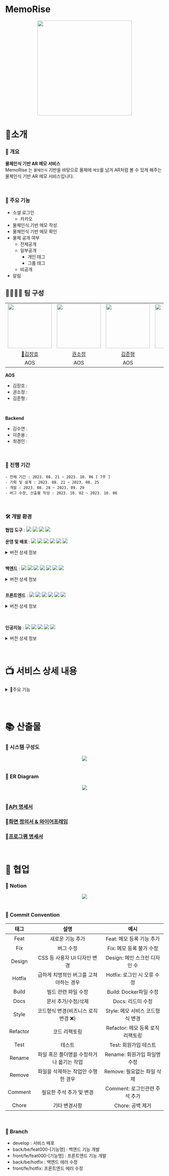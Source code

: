 # MemoRise

<div align="center">
<img src="https://github.com/Semibro/TIL/assets/71372469/a38ba54b-a8f7-4f58-9f28-56c83ab05b8f" height="300px" width="300px" />
</div>

# 📌소개

### 📃 개요

<b> 물체인식 기반 AR 메모 서비스 </b><br>
MemoRise 는 `물체인식` 기반을 바탕으로 물체에 `메모`를 남겨 AR처럼 볼 수 있게 해주는 물체인식 기반 AR 메모 서비스입니다.

<br/>

### 📑 주요 기능

- 소셜 로그인
  - 카카오
- 물체인식 기반 메모 작성
- 물체인식 기반 메모 확인
- 물체 공개 여부
  - 전체공개
  - 일부공개
    - 개인 태그
    - 그룹 태그
  - 비공개
- 알림

## 👨‍👨‍👧‍👧 팀 구성

<table>
  <tr>
        <td height="140px" align="center"> <img src="https://avatars.githubusercontent.com/u/109582129?v=4" height="140px" width="140px" /> </td>
        <td height="140px" align="center">  <img src="https://avatars.githubusercontent.com/u/122436557?v=4" height="140px" width="140px" /> </td>
        <td height="140px" align="center">  <img src="https://avatars.githubusercontent.com/u/71372469?v=4" height="140px" width="140px" /> </td>
        <td height="140px" align="center">  <img src="https://avatars.githubusercontent.com/u/54935106?v=4" height="140px" width="140px" /> </td>
        <td height="140px" align="center"> <img src="https://avatars.githubusercontent.com/u/123047819?v=4" height="140px" width="140px" /> </td>
        <td height="140px" align="center">  <img src="https://avatars.githubusercontent.com/u/107913312?v=4" height="140px" width="140px" /> </td>
    </tr>
    <tr>
        <td align="center"> <a href="https://github.com/KJH0406"> 👑김장호 </a></td>
        <td align="center"> <a href="https://github.com/nachocatee"> 권소정 </a></td>
        <td align="center"> <a href="https://github.com/Semibro"> 김준형 </a> </td>
        <td align="center"> <a href="https://github.com/suyeonsu"> 김수연 </a> </td>
        <td align="center"> <a href="https://github.com/elle6044"> 이준용 </a></td>
        <td align="center"> <a href="https://github.com/Fizioo0102"> 최경인 </a></td>
    </tr>
    <tr>
        <td align="center">AOS</td>
        <td align="center">AOS</td>
        <td align="center">AOS</td>
        <td align="center">Backend</td>
        <td align="center">Backend</td>
        <td align="center">Backend</td>
    </tr>
</table>

<b>AOS</b>

- 김장호 :
- 권소정 :
- 김준형 :

<br/>

<b>Backend</b>

- 김수연 :
- 이준용 :
- 최경인 :

<br/>

### 📅 진행 기간

```
- 전체 기간 : 2023. 08. 21 ~ 2023. 10. 06 [ 7주 ]
- 기획 및 설계 : 2023. 08. 21 ~ 2023. 08. 25
- 개발 : 2023. 08. 28 ~ 2023. 09. 29
- 버그 수정, 산출물 작성 : 2023. 10. 02 ~ 2023. 10. 06
```

<br/>

### 🛠 개발 환경

<b>협업 도구</b> : <img src="https://img.shields.io/badge/Notion-000000?style=flat-square&logo=Notion&logoColor=white"/> <img src="https://img.shields.io/badge/Git-000000?style=flat-square&logo=git&logoColor=F05032"/> <img src="https://img.shields.io/badge/Jira-000000?style=flat-square&logo=jirasoftware&logoColor=0052CC"/> <img src="https://img.shields.io/badge/Gitlab-000000?style=flat-square&logo=gitlab&logoColor=FC6D26"/> <br/><br/>
<b>운영 및 배포 </b> : <img src="https://img.shields.io/badge/AWS EC2-000000?style=flat-square&logo=amazonec2&logoColor=FF9900"/> <img src="https://img.shields.io/badge/AWS S3-000000?style=flat-square&logo=amazons3&logoColor=569A31"/> <img src="https://img.shields.io/badge/Docker-000000?style=flat-square&logo=docker&logoColor=2496ED"/> <img src="https://img.shields.io/badge/Jenkins-000000?style=flat-square&logo=jenkins&logoColor=D24939"/> <img src="https://img.shields.io/badge/Prometheus-000000?style=flat-square&logo=prometheus&logoColor=E6522C"/> <img src="https://img.shields.io/badge/Grafana-000000?style=flat-square&logo=grafana&logoColor=F46800"/>

<details>
<summary>버전 상세 정보</summary>

- `Ubuntu` : 20.04 LTS <br/>
- `Jenkins` : 2.422 <br/>
- `Docker` : 24.0.6 <br/>
- `Prometheus` : 2.37 <br/>
- `Grafana` : 10.1.4 <br/>
</details> <br/>

<b>백엔드</b> : <img src="https://img.shields.io/badge/Java-000000?style=flat-square&logo=java&logoColor=744e3b"/> <img src="https://img.shields.io/badge/Spring-000000?style=flat-square&logo=spring&logoColor=6DB33F"/> <img src="https://img.shields.io/badge/Springboot-000000?style=flat-square&logo=springboot&logoColor=6DB33F"/> <img src="https://img.shields.io/badge/Springsecurity-000000?style=flat-square&logo=springsecurity&logoColor=6DB33F"/> <img src="https://img.shields.io/badge/Gradle-000000?style=flat-square&logo=gradle&logoColor=02303A"/> <img src="https://img.shields.io/badge/MySQL-000000?style=flat-square&logo=mysql&logoColor=4479A1"/> <img src="https://img.shields.io/badge/JPA-000000?style=flat-square&logo=JPA&logoColor=DC382D"/>

<details>
<summary>버전 상세 정보</summary>

- `Java` : OpenJDK 17.0.3 <br/>
- `Spring Boot` : 3.1.3 <br/>
- `QueryDsl` : 5.0.0 <br/>
- `Spring Security` : 6.1.3 <br/>
- `MySQL` : 8.0.33 <br/>
- `Gradle` : 8.2.1 <br/>
</details> <br/>

<b>프론트엔드</b> : <img src="https://img.shields.io/badge/JavaScript-000000?style=flat-square&logo=javascript&logoColor=F7DF1E"/> <img src="https://img.shields.io/badge/ReactNative-000000?style=flat-square&logo=react&logoColor=61DAFB"/> <img src="https://img.shields.io/badge/Redux-000000?style=flat-square&logo=redux&logoColor=764ABC"/> <img src="https://img.shields.io/badge/npm-000000?style=flat-square&logo=npm&logoColor=CB3837"/> <img src="https://img.shields.io/badge/Axios-000000?style=flat-square&logo=Axios&logoColor=5A29E4"/> <img src="https://img.shields.io/badge/WebRTC-000000?style=flat-square&logo=webrtc&logoColor=333333"/><br/>

<details>
<summary>버전 상세 정보</summary>

- `Java Script` : ES 6 <br/>
- `React-Native` : 0.72.4 <br/>
- `Redux` : 8.1.2 <br/>
- `npm` : 9.5.1 <br/>
- `Axios` : 1.5.0 <br/>
- `WebRTC` : 111.0.3 <br/>
</details> <br/><br/>

<b>인공지능</b> : <img src="https://img.shields.io/badge/Python-000000?style=flat-square&logo=python&logoColor=3776AB"/> <img src="https://img.shields.io/badge/Pytorch-000000?style=flat-square&logo=pytorch&logoColor=EE4C2C"/> <img src="https://img.shields.io/badge/Anaconda-000000?style=flat-square&logo=anaconda&logoColor=44A833"/> <img src="https://img.shields.io/badge/MongoDB-000000?style=flat-square&logo=mongodb&logoColor=47A248"/> <img src="https://img.shields.io/badge/WebRTC-000000?style=flat-square&logo=webrtc&logoColor=333333"/><br/>

<details>
<summary>버전 상세 정보</summary>

- `Python` : 3.9.16 <br/>
- `Pytorch` : 2.0.1+cu118 <br/>
- `Anaconda` : 23.7.2 <br/>
- `MongoDB` : 4.4.24 <br/>
- `WebRTC(aiortc)` : 1.5.0 <br/>
</details> <br/><br/>

# 📺 서비스 상세 내용

<details>
<summary> 📲주요 기능</summary>
<br/>
<div align="center"> <img src="https://github.com/Semibro/Semibro/assets/71372469/c0b1116f-0364-4245-9206-6eae9ae47d12"> </div>

- <b> 메모 조회 / 작성 </b>
  - `객체 인식`을 통해 저장된 물체인지를 인식하고, 해당 물체에 남겨진 메모를 `조회` 및 새로운 `메모를 작성`할 수 있습니다. <br/> <br/>

<div align="center"> <img src="https://github.com/Semibro/Semibro/assets/71372469/d2d52d0b-094c-44d7-96e4-328664b87ab2"> </div>

- <b> 객체 인식 </b>
  - 사용자에게 객체 인식 방법에 대해서 간단한 `설명을 제공`합니다.
  - `Progress Bar`를 통해 사용자에게 객체 인식의 진행도를 `시각적`으로 제공합니다. <br/> <br/>

<div align="center"> <img src="https://github.com/Semibro/Semibro/assets/71372469/29c001fa-4b4a-4cd9-b43d-b268df5b1c11"> </div>

- <b> 마이페이지 </b>
  - 전체메모 / 태그된 메모 / 내 메모로 사용자가 작성 혹은 태그된 메모를 모와서 볼 수 있습니다.
  - 내가 포함된 그룹 혹은 그룹 찾기를 통해 그룹에 참여할 수 있습니다.
  - 사용자의 정보를 수정할 수 있습니다. <br/> <br/>

<div align="center"> <img src="https://github.com/Semibro/Semibro/assets/71372469/0f6d15ef-d718-40f3-b067-f86d5cce7172"> </div>

- <b> 그룹 </b>
  - 그룹에 참여하면 해당 그룹에게만 공개된 메모를 볼 수 있습니다.
  - 그룹 `공개/비공개` 여부를 통해 원하는 사용자만 그룹에 받을 수 있습니다. <br/> <br/>

<div align="center"> <img src="https://github.com/Semibro/Semibro/assets/71372469/c5de65cf-6398-4549-95be-127bec4335ff"> </div>

- <b> 튜토리얼 </b>
  - 사용자에게 서비스 사용방법이 적힌 튜토리얼을 제공해 서비스의 `접근성`을 높였습니다.

</details>

<br/><br/>

# 📚 산출물

### 📗 시스템 구성도

<div align="center">
<img src="https://github.com/Semibro/Semibro/assets/71372469/987291e2-315e-424a-9bd8-ef1710f6cf94"> </div> <br/>

### 📘 ER Diagram

<div align="center">
<img src="https://github.com/Semibro/Semibro/assets/71372469/7411ddd9-70ce-4446-b44c-8acd00744587"> </div> <br/>

### 📙[API 명세서](https://steady-volcano-b48.notion.site/API-fcb5fa4e9c084008b4e68510fd0de23b?pvs=4)

### 📒[화면 정의서 & 와이어프레임](https://www.figma.com/file/2syMIcMUQbohcNmcXERyNM/MemoRise?type=design&node-id=0%3A1&mode=design&t=1JYullfdl4dMSz22-1)

### 📕[프로그램 명세서](https://steady-volcano-b48.notion.site/f6447850ed2c4e11bedbf91db0fd9401?pvs=4)

<br/>

# 🤝 협업

### 🔏 Notion

<div align="center">
<img src="https://github.com/Semibro/TIL/assets/71372469/b1d14f8c-92fc-4b03-a2bf-b80ac7b0dd4a"> </div>

<br/>

### 🔑 Commit Convention

|   태그   |                   설명                    |               예시                |
| :------: | :---------------------------------------: | :-------------------------------: |
|   Feat   |             새로운 기능 추가              |     Feat: 메모 등록 기능 추가     |
|   Fix    |                 버그 수정                 |     Fix: 메모 등록 불가 수정      |
|  Design  |       CSS 등 사용자 UI 디자인 변경        |   Design: 메인 스크린 디자인 수   |
|  Hotfix  |  급하게 치명적인 버그를 고쳐야하는 경우   |    Hotfix: 로그인 시 오류 수정    |
|  Build   |            빌드 관련 파일 수정            |      Build: Docker파일 수정       |
|   Docs   |            문서 추가/수정/삭제            |         Docs: 리드미 수정         |
|  Style   |   코드형식 변경(비즈니스 로직 변경 ❌)    | Style: 메모 서비스 코드형식 변경  |
| Refactor |               코드 리팩토링               | Refactor: 메모 등록 로직 리팩토링 |
|   Test   |                  테스트                   |       Test: 회원가입 테스트       |
|  Rename  | 파일 혹은 폴더명을 수정하거나 옮기는 작업 |   Rename: 회원가입 파일명 수정    |
|  Remove  |    파일을 삭제하는 작업만 수행한 경우     |    Remove: 필요없는 파일 삭제     |
| Comment  |         필요한 주석 추가 및 변경          |   Comment: 로그인관련 주석 추가   |
|  Chore   |               기타 변경사항               |         Chore: 공백 제거          |

<br/>

### 🔑 Branch

- develop : 서비스 배포<br/>
- back/be/feat000-[기능명] : 백엔드 기능 개발<br/>
- front/fe/feat000-[기능명] : 프론트엔드 기능 개발<br/>
- back/be/hotfix : 백엔드 에러 수정<br/>
- front/fe/hotfix: 프론트엔드 에러 수정<br/>
